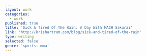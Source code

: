 ```yaml
---
layout: work
categories:
  - work
published: true
title: 'Sick & Tired Of The Rain: A Day With MACH Sakurai'
link: 'http://krishartrum.com/blog/sick-and-tired-of-the-rain'
type: writing
selected: false
genre: 'sports: mma'
---
```

